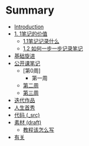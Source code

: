 # Summary

* [Introduction](README.md)
* [1. 1笔记的价值](0MOOC/README.md)
   * [1.1笔记记录什么](document/HowtoDiary.md)
   * [1.2 如何一步一步记录笔记](12_ru_he_yi_bu_yi_bu_ji_lu_bi_ji.md)
* [基础旋进](1sTry/README.md)
* [公开课笔记](week0day4md.md)
   * [第0周]
       * 第一周
   * [第二周](week1day4.md)
   * [第三周](week2day4.md)
* [迭代作品](2nDev/README.md)
* [人生首秀](3rDemo/README.md)
* [代码 (_src)](_src/README.md)
* [素材 (draft)](draft/README.md)
   * [教程该怎么写](draft/how2tutorial.md)
* [有关](ABOUT.md)

